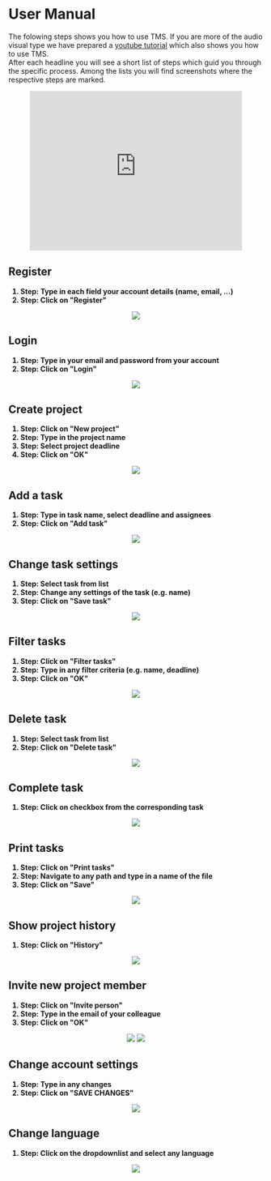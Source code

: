 # User Manual
<p>
The folowing steps shows you how to use TMS. If you are more of the audio visual type we have prepared a <a href="https://www.youtube.com/watch?v=C0DPdy98e4c">youtube tutorial</a> which also shows you how to use TMS.</br>
After each headline you will see a short list of steps which guid you through the specific process. Among the lists you will find screenshots where the respective steps are marked.
</p>
<div align="center">
  <iframe width="420" height="315" src="https://www.youtube.com/watch?v=C0DPdy98e4c" frameborder="0" allowfullscreen></iframe>
</div>

## Register
<b>
<ol>
  <li>Step: <span style="font-weight: bold">Type in each field your account details (name, email, ...)</span></li>
  <li>Step: Click on "Register"</li>
</ol>
</b>
<div align="center">
<img src="https://github.com/MichiFrech/TMS/blob/master/User%20Manual/Pictures/Register.PNG"></img>
</div>

## Login
<b>
<ol>
  <li>Step: Type in your email and password from your account</li>
  <li>Step: Click on "Login"</li>
</ol>
</b>
<div align="center">
<img src="https://github.com/MichiFrech/TMS/blob/master/User%20Manual/Pictures/Login.PNG"></img>
</div>

## Create project
<b>
<ol>
  <li>Step: Click on "New project"</li>
  <li>Step: Type in the project name</li>
  <li>Step: Select project deadline</li>
  <li>Step: Click on "OK"</li>
</ol>
</b>
<div align="center">
<img src="https://github.com/MichiFrech/TMS/blob/master/User%20Manual/Pictures/CreateProject.PNG"></img>
</div>

## Add a task
<b>
<ol>
  <li>Step: Type in task name, select deadline and assignees</li>
  <li>Step: Click on "Add task"</li>
</ol>
</b>
<div align="center">
<img src="https://github.com/MichiFrech/TMS/blob/master/User%20Manual/Pictures/AddTask.PNG"></img>
</div>

## Change task settings
<b>
<ol>
  <li>Step: Select task from list</li>
  <li>Step: Change any settings of the task (e.g. name)</li>
  <li>Step: Click on "Save task"</li>
</ol>
</b>
<div align="center">
<img src="https://github.com/MichiFrech/TMS/blob/master/User%20Manual/Pictures/SettingsTask.PNG"></img>
</div>

## Filter tasks
<b>
<ol>
  <li>Step: Click on "Filter tasks"</li>
  <li>Step: Type in any filter criteria (e.g. name, deadline)</li>
  <li>Step: Click on "OK"</li>
</ol>
</b>
<div align="center">
<img src="https://github.com/MichiFrech/TMS/blob/master/User%20Manual/Pictures/FilterTasks.PNG"></img>
</div>

## Delete task
<b>
<ol>
  <li>Step: Select task from list</li>
  <li>Step: Click on "Delete task"</li>
</ol>
</b>
<div align="center">
<img src="https://github.com/MichiFrech/TMS/blob/master/User%20Manual/Pictures/DeleteTask.PNG"></img>
</div>

## Complete task
<b>
<ol>
  <li>Step: Click on checkbox from the corresponding task</li>
</ol>
</b>
<div align="center">
<img src="https://github.com/MichiFrech/TMS/blob/master/User%20Manual/Pictures/CompleteTask.PNG"></img>
</div>

## Print tasks
<b>
<ol>
  <li>Step: Click on "Print tasks"</li>
  <li>Step: Navigate to any path and type in a name of the file</li>
  <li>Step: Click on "Save"</li>
</ol>
</b>
<div align="center">
<img src="https://github.com/MichiFrech/TMS/blob/master/User%20Manual/Pictures/PrintTask.PNG"></img>
</div>

## Show project history
<b>
<ol>
  <li>Step: Click on "History"</li>
</ol>
</b>
<div align="center">
<img src="https://github.com/MichiFrech/TMS/blob/master/User%20Manual/Pictures/ShowHistory.PNG"></img>
</div>

## Invite new project member
<b>
<ol>
  <li>Step: Click on "Invite person"</li>
  <li>Step: Type in the email of your colleague</li>
  <li>Step: Click on "OK"</li>
</ol>
</b>
<div align="center">
<img src="https://github.com/MichiFrech/TMS/blob/master/User%20Manual/Pictures/Invite1.PNG"></img>
<img src="https://github.com/MichiFrech/TMS/blob/master/User%20Manual/Pictures/Invite2.PNG"></img>
</div>

## Change account settings
<b>
<ol>
  <li>Step: Type in any changes</li>
  <li>Step: Click on "SAVE CHANGES"</li>
</ol>
</b>
<div align="center">
<img src="https://github.com/MichiFrech/TMS/blob/master/User%20Manual/Pictures/ChangeAccountSettings.PNG"></img>
</div>

## Change language
<b>
<ol>
  <li>Step: Click on the dropdownlist and select any language</li>
</ol>
</b>
<div align="center">
<img src="https://github.com/MichiFrech/TMS/blob/master/User%20Manual/Pictures/ChangeLang.PNG"></img>
</div>
